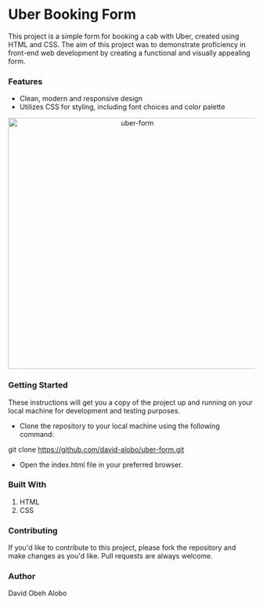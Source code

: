 # Uber Booking Form

This project is a simple form for booking a cab with Uber, created using HTML and CSS. The aim of this project was to demonstrate proficiency in front-end web development by creating a functional and visually appealing form.

### Features

- Clean, modern and responsive design
- Utilizes CSS for styling, including font choices and color palette

<center><img width="512" alt="uber-form" src="https://user-images.githubusercontent.com/88712885/215929471-55231544-93e0-4307-833b-181fabb2b185.png">
</center>

### Getting Started

These instructions will get you a copy of the project up and running on your local machine for development and testing purposes.

- Clone the repository to your local machine using the following command: <br />

git clone https://github.com/david-alobo/uber-form.git

- Open the index.html file in your preferred browser.

### Built With

1. HTML
2. CSS

### Contributing

If you'd like to contribute to this project, please fork the repository and make changes as you'd like. Pull requests are always welcome.

### Author

David Obeh Alobo
